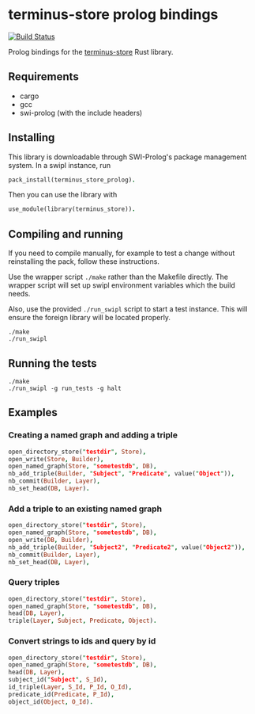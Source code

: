 # terminus-store prolog bindings

[![Build Status](https://travis-ci.com/terminusdb/terminus_store_prolog.svg?branch=master)](https://travis-ci.com/terminusdb/terminus_store_prolog)

Prolog bindings for the [terminus-store](https://github.com/terminusdb/terminus-store/) Rust library.

## Requirements

* cargo
* gcc
* swi-prolog (with the include headers)

## Installing
This library is downloadable through SWI-Prolog's package management system. In a swipl instance, run
```prolog
pack_install(terminus_store_prolog).
```

Then you can use the library with
```prolog
use_module(library(terminus_store)).
```
## Compiling and running
If you need to compile manually, for example to test a change without reinstalling the pack, follow these instructions.

Use the wrapper script `./make` rather than the Makefile directly. The wrapper script will set up swipl environment variables which the build needs.

Also, use the provided `./run_swipl` script to start a test instance. This will ensure the foreign library will be located properly.
```
./make
./run_swipl
```

## Running the tests
```
./make
./run_swipl -g run_tests -g halt
```


## Examples

### Creating a named graph and adding a triple

```prolog
open_directory_store("testdir", Store),
open_write(Store, Builder),
open_named_graph(Store, "sometestdb", DB),
nb_add_triple(Builder, "Subject", "Predicate", value("Object")),
nb_commit(Builder, Layer),
nb_set_head(DB, Layer).
```

### Add a triple to an existing named graph

```prolog
open_directory_store("testdir", Store),
open_named_graph(Store, "sometestdb", DB),
open_write(DB, Builder),
nb_add_triple(Builder, "Subject2", "Predicate2", value("Object2")),
nb_commit(Builder, Layer),
nb_set_head(DB, Layer),
```

### Query triples
```prolog
open_directory_store("testdir", Store),
open_named_graph(Store, "sometestdb", DB),
head(DB, Layer),
triple(Layer, Subject, Predicate, Object).
```

### Convert strings to ids and query by id
```prolog
open_directory_store("testdir", Store),
open_named_graph(Store, "sometestdb", DB),
head(DB, Layer),
subject_id("Subject", S_Id),
id_triple(Layer, S_Id, P_Id, O_Id),
predicate_id(Predicate, P_Id),
object_id(Object, O_Id).
```

